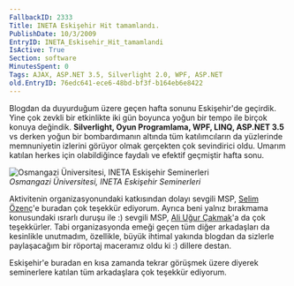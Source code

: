 ```yaml
---
FallbackID: 2333
Title: INETA Eskişehir Hit tamamlandı.
PublishDate: 10/3/2009
EntryID: INETA_Eskisehir_Hit_tamamlandi
IsActive: True
Section: software
MinutesSpent: 0
Tags: AJAX, ASP.NET 3.5, Silverlight 2.0, WPF, ASP.NET
old.EntryID: 76edc641-ece6-48bd-bf3f-b164eb6e8422
---
```

Blogdan da duyurduğum üzere geçen hafta sonunu Eskişehir'de geçirdik.
Yine çok zevkli bir etkinlikte iki gün boyunca yoğun bir tempo ile
birçok konuya değindik. **Silverlight, Oyun Programlama, WPF, LINQ,
ASP.NET 3.5** vs derken yoğun bir bombardımanın altında tüm
katılımcıların da yüzlerinde memnuniyetin izlerini görüyor olmak
gerçekten çok sevindirici oldu. Umarım katılan herkes için olabildiğince
faydalı ve efektif geçmiştir hafta sonu.

![Osmangazi Üniversitesi, INETA Eskişehir
Seminerleri](http://cdn.daron.yondem.com/assets/2333/09032009_1.jpg)\
*Osmangazi Üniversitesi, INETA Eskişehir Seminerleri*

Aktivitenin organizasyonundaki katkısından dolayı sevgili MSP, [Selim
Özenç](http://www.selimozenc.com/)'e buradan çok teşekkür ediyorum.
Ayrıca beni yalnız bırakmama konusundaki ısrarlı duruşu ile :) sevgili
MSP, [Ali Uğur Çakmak](http://www.ugurcakmak.com/)'a da çok teşekkürler.
Tabi organizasyonda emeği geçen tüm diğer arkadaşları da kesinlikle
unutmadım, özellikle, büyük ihtimal yakında blogdan da sizlerle
paylaşacağım bir röportaj maceramız oldu ki :) dillere destan.

Eskişehir'e buradan en kısa zamanda tekrar görüşmek üzere diyerek
seminerlere katılan tüm arkadaşlara çok teşekkür ediyorum.


